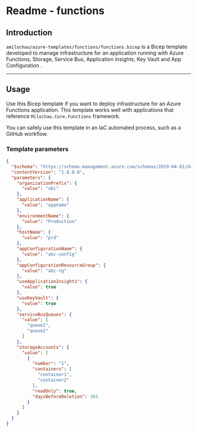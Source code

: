 # Readme - functions

## Introduction

`amilochau/azure-templates/functions/functions.bicep` is a Bicep template developed to manage infrastructure for an application running with Azure Functions, Storage, Service Bus, Application Insights, Key Vault and App Configuration .

---

## Usage

Use this Bicep template if you want to deploy infrastructure for an Azure Functions application. This template works well with applications that reference `Milochau.Core.Functions` framework.

You can safely use this template in an IaC automated process, such as a GitHub workflow.

### Template parameters

```json
{
  "$schema": "https://schema.management.azure.com/schemas/2019-04-01/deploymentParameters.json#",
  "contentVersion": "1.0.0.0",
  "parameters": {
    "organizationPrefix": {
      "value": "abc"
    },
    "applicationName": {
      "value": "appname"
    },
    "environmentName": {
      "value": "Production"
    },
    "hostName": {
      "value": "prd"
    },
    "appConfigurationName": {
      "value": "abc-config"
    },
    "appConfigurationResourceGroup": {
      "value": "abc-rg"
    },
    "useApplicationInsights": {
      "value": true
    },
    "useKeyVault": {
      "value": true
    },
    "serviceBusQueues": {
      "value": [
        "queue1",
        "queue2"
      ]
    },
    "storageAccounts": {
      "value": [
        {
          "number": "1",
          "containers": [
            "container1",
            "container2"
          ],
          "readOnly": true,
          "daysBeforeDeletion": 365
        }
      ]
    }
  }
}
```
